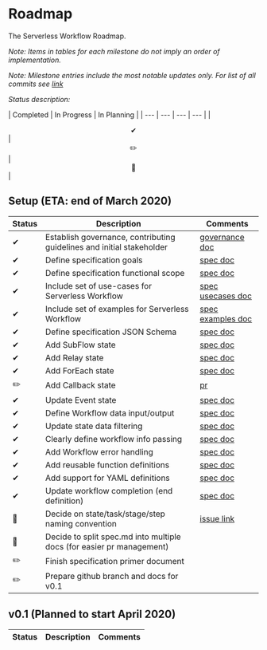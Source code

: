 # Roadmap

The Serverless Workflow Roadmap.

_Note: Items in tables for each milestone do not imply an order of implementation._

_Note: Milestone entries include the most notable updates only. For list of all commits see [link](https://github.com/cncf/wg-serverless/commits/master)_

_Status description:_

| Completed | In Progress | In Planning |
| --- | --- |  --- | --- |
|  <center>✔</center> | <center>✏️</center> | <center>🚩</center> |

## Setup (ETA: end of March 2020)

| Status | Description | Comments |
| --- | --- |  --- |
|  ✔ | Establish governance, contributing guidelines and initial stakeholder | [governance doc](governance/readme.md)  |
|  ✔ | Define specification goals | [spec doc](spec.md) |
|  ✔ | Define specification functional scope | [spec doc](spec.md) |
|  ✔ | Include set of use-cases for Serverless Workflow | [spec usecases doc](spec-usecases.md) |
|  ✔ | Include set of examples for Serverless Workflow | [spec examples doc](spec-examples.md) |
|  ✔ | Define specification JSON Schema | [spec doc](spec.md) |
|  ✔ | Add SubFlow state | [spec doc](spec.md) |
|  ✔ | Add Relay state | [spec doc](spec.md) |
|  ✔ | Add ForEach state | [spec doc](spec.md) |
|  ✏️ | Add Callback state | [pr](https://github.com/cncf/wg-serverless/pull/174) |
|  ✔ | Update Event state| [spec doc](spec.md) |
|  ✔ | Define Workflow data input/output | [spec doc](spec.md) |
|  ✔ | Update state data filtering | [spec doc](spec.md) |
|  ✔ | Clearly define workflow info passing | [spec doc](spec.md) |
|  ✔ | Add Workflow error handling | [spec doc](spec.md) |
|  ✔ | Add reusable function definitions | [spec doc](spec.md) |
|  ✔ | Add support for YAML definitions | [spec doc](spec.md) |
|  ✔ | Update workflow completion (end definition) | [spec doc](spec.md) |
|  🚩 | Decide on state/task/stage/step naming convention | [issue link](https://github.com/cncf/wg-serverless/issues/127) |
|  🚩 | Decide to split spec.md into multiple docs (for easier pr management) | |
|  ✏️ | Finish specification primer document | |
|  ✏️ | Prepare github branch and docs for v0.1 | |

## v0.1 (Planned to start April 2020)

| Status | Description | Comments |
| --- | --- |  --- |
